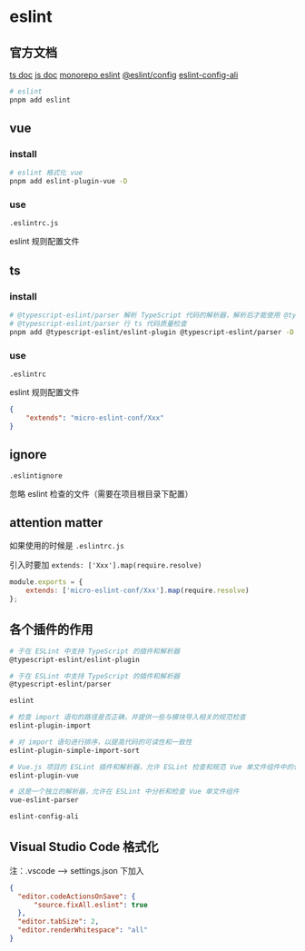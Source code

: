 # eslint

## 官方文档

[ts doc](https://typescript-eslint.nodejs.cn/)
[js doc](https://eslint.nodejs.cn/)
[monorepo eslint](https://typescript-eslint.nodejs.cn/linting/typed-linting/monorepos)
[@eslint/config](https://zh-hans.eslint.org/)
[eslint-config-ali](https://www.npmjs.com/package/eslint-config-ali)

```bash
# eslint
pnpm add eslint
```

## vue

### install

```bash
# eslint 格式化 vue
pnpm add eslint-plugin-vue -D
```

### use

`.eslintrc.js`

eslint 规则配置文件

## ts

### install

```bash
# @typescript-eslint/parser 解析 TypeScript 代码的解析器，解析后才能使用 @typescript-eslint/parser
# @typescript-eslint/parser 行 ts 代码质量检查
pnpm add @typescript-eslint/eslint-plugin @typescript-eslint/parser -D
```

### use

`.eslintrc`

eslint 规则配置文件

```json
{
    "extends": "micro-eslint-conf/Xxx"
}
```

## ignore

`.eslintignore`

忽略 eslint 检查的文件（需要在项目根目录下配置）

## attention matter

如果使用的时候是 `.eslintrc.js`

引入时要加 `extends: ['Xxx'].map(require.resolve)`

```javascript
module.exports = {
    extends: ['micro-eslint-conf/Xxx'].map(require.resolve)
};
```

## 各个插件的作用

```bash
# 于在 ESLint 中支持 TypeScript 的插件和解析器
@typescript-eslint/eslint-plugin

# 于在 ESLint 中支持 TypeScript 的插件和解析器
@typescript-eslint/parser

eslint

# 检查 import 语句的路径是否正确，并提供一些与模块导入相关的规范检查
eslint-plugin-import

# 对 import 语句进行排序，以提高代码的可读性和一致性
eslint-plugin-simple-import-sort

# Vue.js 项目的 ESLint 插件和解析器，允许 ESLint 检查和规范 Vue 单文件组件中的代码
eslint-plugin-vue

# 这是一个独立的解析器，允许在 ESLint 中分析和检查 Vue 单文件组件
vue-eslint-parser

eslint-config-ali
```

## Visual Studio Code 格式化

注：.vscode ——> settings.json 下加入

```json
{
  "editor.codeActionsOnSave": {
      "source.fixAll.eslint": true
  },
  "editor.tabSize": 2,
  "editor.renderWhitespace": "all"
}
```
